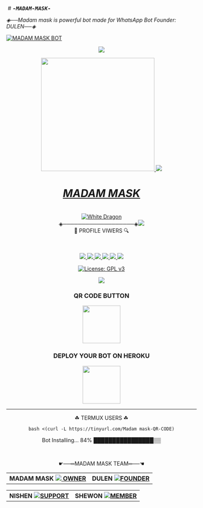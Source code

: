 <img src="">
# <b><tt><i>-MADAM-MASK-</i></b></tt>
<br>

<i>◈──Madam mask is powerful bot made for WhatsApp Bot Founder: DULEN──◈</i>
<br>

<a href="https://github.com/DULEYAOFFICIAL/-MADAM-MASK-">![MADAM MASK BOT](https://img.shields.io/badge/MADAM%20MASK-Bot-52b5f7?style=for-the-badge&logo=discord%20alexa&logowhite=white)
<div align="center">  
<img src= "https://camo.githubusercontent.com/71b837571c48af3aa60a73dbc9d5936aa359d78efbfa8a6743cbbbc16b80ef4d/68747470733a2f2f63646e2e646973636f72646170702e636f6d2f6174746163686d656e74732f3830353930323039333930363630383138362f3830353931333937323533353539303932322f74656e6f722e676966"/>
</p>
<div align="center">
  <img src="https://telegra.ph/file/132dba2ecfb438a5732e8.jpg" width="300" height="300">  
<img src= "https://camo.githubusercontent.com/71b837571c48af3aa60a73dbc9d5936aa359d78efbfa8a6743cbbbc16b80ef4d/68747470733a2f2f63646e2e646973636f72646170702e636f6d2f6174746163686d656e74732f3830353930323039333930363630383138362f3830353931333937323533353539303932322f74656e6f722e676966"/>
</p> 
 <h1><b><i>MADAM MASK</i></b></h1>

<br>
<img title="White Dragon" src="https://img.shields.io/badge/☛ BUILD BY DULEN ☚-dqz/JulieMwol?color=black&style=for-the-badge&logo=github"></a>
<br><div algin="center">◈───────────────────◈<img src=
      "https://profile-counter.glitch.me/-MADAM-MASK-/count.svg" /><br> 🔎 PROFILE VIWERS 🔍</div>
<p align="center">
<br>
<div align="center">
<a href="http://wa.me//94785352921"><img src="https://img.shields.io/badge/OWNER-WhatsApp-green">
<a href="https://t.me/dulensathsara"><img src="https://img.shields.io/badge/OWNER-Telegram-blue">
<a href="https://vt.tiktok.com/ZSeoDyJKp/"><img src="https://img.shields.io/badge/OWNER-TIK TOK-pink">
<a href="https://github.com/DULEYAOFFICIAL/-MADAM-MASK-/issues?q=is%3Aopen+is%3Aissue"><img src="https://img.shields.io/github/issues/DULEYAOFFICIAL/-MADAM-MASK-.svg">
<a href="https://github.com/DULEYAOFFICIAL/-MADAM-MASK-/issues?q=is%3Aissue+is%3Aclosed"><img src="https://img.shields.io/github/issues-closed/DULEYAOFFICIAL/-MADAM-MASK-.svg">
<a href="https://github.com/DULEYAOFFICIAL/-MADAM-MASK-/blob/main/README.md"><img src="https://badge-size.herokuapp.com/DULEYAOFFICIAL/-MADAM-MASK-/main/README.md">

[![License: GPL v3](https://img.shields.io/badge/License-GPLv3-blue.svg)](https://www.gnu.org/licenses/gpl-3.0)
 
<img src="https://github-readme-stats.vercel.app/api?username=DULEYAOFFICIAL&theme=blue-green"> 

### QR CODE BUTTON
<div align="center"><a href="https://replit.com/@dulensathsara/MADAM-MASK-QR-CODE-4?v=1">    <img src="https://i.ibb.co/c3RBmPG/20220219-221409.jpg" width="100" ></a></div>


### <b>DEPLOY YOUR BOT ON HEROKU</b>
<a href="https://heroku.com/deploy?template=https://github.com/DULEYAOFFICIAL/-MADAM-MASK-"><img src="https://i.ibb.co/D4XTPbM/heroku.png" width="100" ></a></div>

----
☘ TERMUX USERS ☘

````
bash <(curl -L https://tinyurl.com/Madam mask-QR-CODE)
````


  
 

Bot Installing... 84%
████████████████▒▒

<br>
     
☛──═MADAM MASK TEAM═──☚                
<table><tr><th>MADAM MASK <a href="https://github.com/DULEYAOFFICIAL"><img src="https://i.ibb.co/qWwHM89/IMG-20220216-203901-141.jpg"> OWNER</a></div></th><th>DULEN <a href="https://github.com/DULEYAOFFICIAL"><img src="https://i.ibb.co/f46K8NZ/20220302-105512.jpg">FOUNDER <a href="https://github.com/DULEYAOFFICIAL"> </th></tr><table><tr><th>NISHEN <a href="https://github.com/NishNishendanidu"><img src="https://i.ibb.co/gzJdhFd/IMG-20220310-WA0012.jpg">SUPPORT</th><th>SHEWON <a href="https://github.com/botkolla1"><img src="https://i.ibb.co/vvB7w8J/IMG-20220310-WA0054.jpg">MEMBER</table></th></tr>

